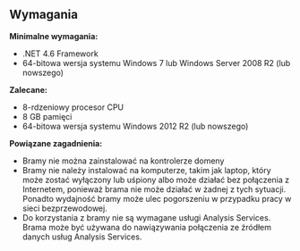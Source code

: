 ## <a name="requirements"></a>Wymagania
**Minimalne wymagania:**

* .NET 4.6 Framework
* 64-bitowa wersja systemu Windows 7 lub Windows Server 2008 R2 (lub nowszego)

**Zalecane:**

* 8-rdzeniowy procesor CPU
* 8 GB pamięci
* 64-bitowa wersja systemu Windows 2012 R2 (lub nowszego)

**Powiązane zagadnienia:**

* Bramy nie można zainstalować na kontrolerze domeny
* Bramy nie należy instalować na komputerze, takim jak laptop, który może zostać wyłączony lub uśpiony albo może działać bez połączenia z Internetem, ponieważ brama nie może działać w żadnej z tych sytuacji. Ponadto wydajność bramy może ulec pogorszeniu w przypadku pracy w sieci bezprzewodowej.
* Do korzystania z bramy nie są wymagane usługi Analysis Services. Brama może być używana do nawiązywania połączenia ze źródłem danych usług Analysis Services.

